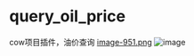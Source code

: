 # query_oil_price
cow项目插件，油价查询
[image-951.png](https://postimg.cc/HjmwZNXH)
![image](https://github.com/Azad-sl/query_oil_price/assets/85327306/acaa5855-3fa9-49a0-8796-9f9cae1b3435)
